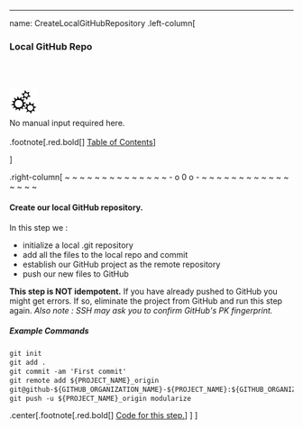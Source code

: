 ---
name: CreateLocalGitHubRepository
.left-column[
  ### Local GitHub Repo
  <br /><br /><div class="input_type_indicator"><img src="./fragments/loader.gif" /><br />No manual input required here.</div><br />
.footnote[.red.bold[] [Table of Contents](./)] 
<!-- H -->]
.right-column[
~ ~ ~ ~ ~ ~ ~ ~ ~ ~ ~ ~ ~ ~ - o 0 o - ~ ~ ~ ~ ~ ~ ~ ~ ~ ~ ~ ~ ~ ~ ~ ~
#### Create our **local** GitHub repository.
In this step we :
 -  initialize a local .git repository
 -  add all the files to the local repo and commit
 -  establish our GitHub project as the remote repository
 -  push our new files to GitHub

**This step is NOT idempotent.**  If you have already pushed to GitHub you might get errors. If so, eliminate the project from GitHub and run this step again. *Also note : SSH may ask you to confirm GitHub's PK fingerprint.*

##### Example Commands
```terminal
git init
git add .
git commit -am 'First commit'
git remote add ${PROJECT_NAME}_origin git@github-${GITHUB_ORGANIZATION_NAME}-${PROJECT_NAME}:${GITHUB_ORGANIZATION_NAME}/${PROJECT_NAME}.git
git push -u ${PROJECT_NAME}_origin modularize
```

<!-- B -->
.center[.footnote[.red.bold[] <a href="https://github.com/martinhbramwell/Meteor-CI-Tutorial/blob/modularize/Tutorial02_VersionControlInTheCloud/VersionControlInTheCloud_functions.sh#L246" target="_blank">Code for this step.</a>] ]
]
